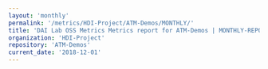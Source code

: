 ```yaml
---
layout: 'monthly'
permalink: '/metrics/HDI-Project/ATM-Demos/MONTHLY/'
title: 'DAI Lab OSS Metrics Metrics report for ATM-Demos | MONTHLY-REPORT-2018-12-01'
organization: 'HDI-Project'
repository: 'ATM-Demos'
current_date: '2018-12-01'
---
```

